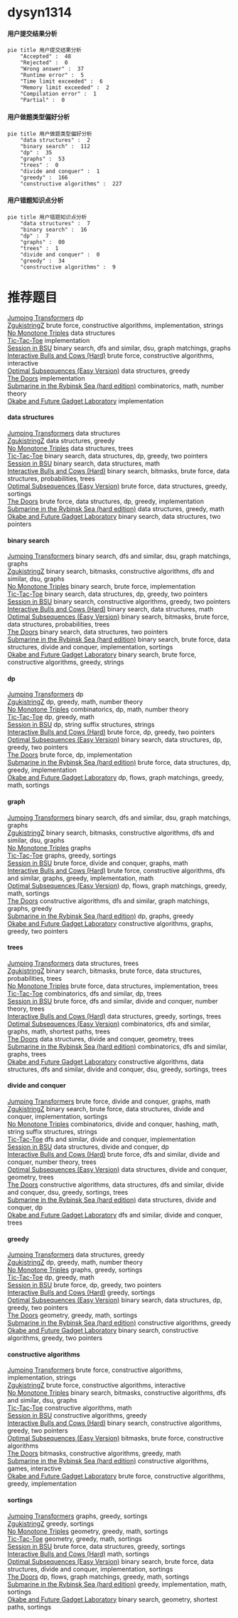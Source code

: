 # dysyn1314
<!-- tabs:start -->
#### **用户提交结果分析**

```mermaid
pie title 用户提交结果分析
    "Accepted" :  48
    "Rejected" :  0
    "Wrong answer" :  37
    "Runtime error" :  5
    "Time limit exceeded" :  6
    "Memory limit exceeded" :  2
    "Compilation error" :  1
    "Partial" :  0
```
#### **用户做题类型偏好分析**

```mermaid
pie title 用户做题类型偏好分析
    "data structures" :  2
    "binary search" :  112
    "dp" :  35
    "graphs" :  53
    "trees" :  0
    "divide and conquer" :  1
    "greedy" :  166
    "constructive algorithms" :  227
```
#### **用户错题知识点分析**

```mermaid
pie title 用户错题知识点分析
    "data structures" :  7
    "binary search" :  16
    "dp" :  7
    "graphs" :  00
    "trees" :  1
    "divide and conquer" :  0
    "greedy" :  34
    "constructive algorithms" :  9
```
<!-- tabs:end -->
# 推荐题目
[Jumping Transformers](http://codeforces.com/problemset/problem/1218/C)		dp		  
[ZgukistringZ](http://codeforces.com/problemset/problem/551/B)		brute force,
                        constructive algorithms,
                        implementation,
                        strings		  
[No Monotone Triples](http://codeforces.com/problemset/problem/1332/G)		data structures		  
[Tic-Tac-Toe](http://codeforces.com/problemset/problem/907/B)		implementation		  
[Session in BSU](http://codeforces.com/problemset/problem/1027/F)		binary search,
                        dfs and similar,
                        dsu,
                        graph matchings,
                        graphs		  
[Interactive Bulls and Cows (Hard)](http://codeforces.com/problemset/problem/753/C)		brute force,
                        constructive algorithms,
                        interactive		  
[Optimal Subsequences (Easy Version)](http://codeforces.com/problemset/problem/1227/D1)		data structures,
                        greedy		  
[The Doors](http://codeforces.com/problemset/problem/1143/A)		implementation		  
[Submarine in the Rybinsk Sea (hard edition)](http://codeforces.com/problemset/problem/1195/D2)		combinatorics,
                        math,
                        number theory		  
[Okabe and Future Gadget Laboratory](http://codeforces.com/problemset/problem/821/A)		implementation		  
<!-- tabs:start -->
#### **data structures**
[Jumping Transformers](http://codeforces.com/problemset/problem/1332/G)		data structures		  
[ZgukistringZ](http://codeforces.com/problemset/problem/1227/D1)		data structures,
                        greedy		  
[No Monotone Triples](http://codeforces.com/problemset/problem/1464/F)		data structures,
                        trees		  
[Tic-Tac-Toe](http://codeforces.com/problemset/problem/1492/C)		binary search,
                        data structures,
                        dp,
                        greedy,
                        two pointers		  
[Session in BSU](http://codeforces.com/problemset/problem/1490/G)		binary search,
                        data structures,
                        math		  
[Interactive Bulls and Cows (Hard)](http://codeforces.com/problemset/problem/1479/D)		binary search,
                        bitmasks,
                        brute force,
                        data structures,
                        probabilities,
                        trees		  
[Optimal Subsequences (Easy Version)](http://codeforces.com/problemset/problem/1497/A)		brute force,
                        data structures,
                        greedy,
                        sortings		  
[The Doors](http://codeforces.com/problemset/problem/1491/C)		brute force,
                        data structures,
                        dp,
                        greedy,
                        implementation		  
[Submarine in the Rybinsk Sea (hard edition)](http://codeforces.com/problemset/problem/1492/B)		data structures,
                        greedy,
                        math		  
[Okabe and Future Gadget Laboratory](http://codeforces.com/problemset/problem/1436/E)		binary search,
                        data structures,
                        two pointers		  
#### **binary search**
[Jumping Transformers](http://codeforces.com/problemset/problem/1027/F)		binary search,
                        dfs and similar,
                        dsu,
                        graph matchings,
                        graphs		  
[ZgukistringZ](https://codeforces.com/contest/1362/problem/F)		binary search,
                        bitmasks,
                        constructive algorithms,
                        dfs and similar,
                        dsu,
                        graphs		  
[No Monotone Triples](http://codeforces.com/problemset/problem/911/B)		binary search,
                        brute force,
                        implementation		  
[Tic-Tac-Toe](http://codeforces.com/problemset/problem/1492/C)		binary search,
                        data structures,
                        dp,
                        greedy,
                        two pointers		  
[Session in BSU](http://codeforces.com/problemset/problem/1463/D)		binary search,
                        constructive algorithms,
                        greedy,
                        two pointers		  
[Interactive Bulls and Cows (Hard)](http://codeforces.com/problemset/problem/1490/G)		binary search,
                        data structures,
                        math		  
[Optimal Subsequences (Easy Version)](http://codeforces.com/problemset/problem/1479/D)		binary search,
                        bitmasks,
                        brute force,
                        data structures,
                        probabilities,
                        trees		  
[The Doors](http://codeforces.com/problemset/problem/1436/E)		binary search,
                        data structures,
                        two pointers		  
[Submarine in the Rybinsk Sea (hard edition)](http://codeforces.com/problemset/problem/1461/D)		binary search,
                        brute force,
                        data structures,
                        divide and conquer,
                        implementation,
                        sortings		  
[Okabe and Future Gadget Laboratory](http://codeforces.com/problemset/problem/1493/C)		binary search,
                        brute force,
                        constructive algorithms,
                        greedy,
                        strings		  
#### **dp**
[Jumping Transformers](http://codeforces.com/problemset/problem/1218/C)		dp		  
[ZgukistringZ](https://codeforces.com/contest/871/problem/A)		dp,
                        greedy,
                        math,
                        number theory		  
[No Monotone Triples](https://codeforces.com/contest/560/problem/E)		combinatorics,
                        dp,
                        math,
                        number theory		  
[Tic-Tac-Toe](http://codeforces.com/problemset/problem/1140/D)		dp,
                        greedy,
                        math		  
[Session in BSU](http://codeforces.com/problemset/problem/906/E)		dp,
                        string suffix structures,
                        strings		  
[Interactive Bulls and Cows (Hard)](http://codeforces.com/problemset/problem/1389/C)		brute force,
                        dp,
                        greedy,
                        two pointers		  
[Optimal Subsequences (Easy Version)](http://codeforces.com/problemset/problem/1492/C)		binary search,
                        data structures,
                        dp,
                        greedy,
                        two pointers		  
[The Doors](https://codeforces.com/contest/1457/problem/C)		brute force,
                        dp,
                        implementation		  
[Submarine in the Rybinsk Sea (hard edition)](http://codeforces.com/problemset/problem/1491/C)		brute force,
                        data structures,
                        dp,
                        greedy,
                        implementation		  
[Okabe and Future Gadget Laboratory](http://codeforces.com/problemset/problem/1437/C)		dp,
                        flows,
                        graph matchings,
                        greedy,
                        math,
                        sortings		  
#### **graph**
[Jumping Transformers](http://codeforces.com/problemset/problem/1027/F)		binary search,
                        dfs and similar,
                        dsu,
                        graph matchings,
                        graphs		  
[ZgukistringZ](https://codeforces.com/contest/1362/problem/F)		binary search,
                        bitmasks,
                        constructive algorithms,
                        dfs and similar,
                        dsu,
                        graphs		  
[No Monotone Triples](https://codeforces.com/contest/1230/problem/F)		graphs		  
[Tic-Tac-Toe](http://codeforces.com/problemset/problem/367/C)		graphs,
                        greedy,
                        sortings		  
[Session in BSU](http://codeforces.com/problemset/problem/1268/D)		brute force,
                        divide and conquer,
                        graphs,
                        math		  
[Interactive Bulls and Cows (Hard)](http://codeforces.com/problemset/problem/1487/C)		brute force,
                        constructive algorithms,
                        dfs and similar,
                        graphs,
                        greedy,
                        implementation,
                        math		  
[Optimal Subsequences (Easy Version)](http://codeforces.com/problemset/problem/1437/C)		dp,
                        flows,
                        graph matchings,
                        greedy,
                        math,
                        sortings		  
[The Doors](http://codeforces.com/problemset/problem/1470/D)		constructive algorithms,
                        dfs and similar,
                        graph matchings,
                        graphs,
                        greedy		  
[Submarine in the Rybinsk Sea (hard edition)](http://codeforces.com/problemset/problem/1476/C)		dp,
                        graphs,
                        greedy		  
[Okabe and Future Gadget Laboratory](http://codeforces.com/problemset/problem/1304/D)		constructive algorithms,
                        graphs,
                        greedy,
                        two pointers		  
#### **trees**
[Jumping Transformers](http://codeforces.com/problemset/problem/1464/F)		data structures,
                        trees		  
[ZgukistringZ](http://codeforces.com/problemset/problem/1479/D)		binary search,
                        bitmasks,
                        brute force,
                        data structures,
                        probabilities,
                        trees		  
[No Monotone Triples](http://codeforces.com/problemset/problem/1511/C)		brute force,
                        data structures,
                        implementation,
                        trees		  
[Tic-Tac-Toe](http://codeforces.com/problemset/problem/1499/F)		combinatorics,
                        dfs and similar,
                        dp,
                        trees		  
[Session in BSU](http://codeforces.com/problemset/problem/1491/E)		brute force,
                        dfs and similar,
                        divide and conquer,
                        number theory,
                        trees		  
[Interactive Bulls and Cows (Hard)](http://codeforces.com/problemset/problem/1466/D)		data structures,
                        greedy,
                        sortings,
                        trees		  
[Optimal Subsequences (Easy Version)](http://codeforces.com/problemset/problem/1495/D)		combinatorics,
                        dfs and similar,
                        graphs,
                        math,
                        shortest paths,
                        trees		  
[The Doors](http://codeforces.com/problemset/problem/1303/G)		data structures,
                        divide and conquer,
                        geometry,
                        trees		  
[Submarine in the Rybinsk Sea (hard edition)](http://codeforces.com/problemset/problem/1454/E)		combinatorics,
                        dfs and similar,
                        graphs,
                        trees		  
[Okabe and Future Gadget Laboratory](http://codeforces.com/problemset/problem/1494/D)		constructive algorithms,
                        data structures,
                        dfs and similar,
                        divide and conquer,
                        dsu,
                        greedy,
                        sortings,
                        trees		  
#### **divide and conquer**
[Jumping Transformers](http://codeforces.com/problemset/problem/1268/D)		brute force,
                        divide and conquer,
                        graphs,
                        math		  
[ZgukistringZ](http://codeforces.com/problemset/problem/1461/D)		binary search,
                        brute force,
                        data structures,
                        divide and conquer,
                        implementation,
                        sortings		  
[No Monotone Triples](http://codeforces.com/problemset/problem/1466/G)		combinatorics,
                        divide and conquer,
                        hashing,
                        math,
                        string suffix structures,
                        strings		  
[Tic-Tac-Toe](http://codeforces.com/problemset/problem/1490/D)		dfs and similar,
                        divide and conquer,
                        implementation		  
[Session in BSU](https://codeforces.com/contest/1483/problem/C)		data structures,
                        divide and conquer,
                        dp		  
[Interactive Bulls and Cows (Hard)](http://codeforces.com/problemset/problem/1491/E)		brute force,
                        dfs and similar,
                        divide and conquer,
                        number theory,
                        trees		  
[Optimal Subsequences (Easy Version)](http://codeforces.com/problemset/problem/1303/G)		data structures,
                        divide and conquer,
                        geometry,
                        trees		  
[The Doors](http://codeforces.com/problemset/problem/1494/D)		constructive algorithms,
                        data structures,
                        dfs and similar,
                        divide and conquer,
                        dsu,
                        greedy,
                        sortings,
                        trees		  
[Submarine in the Rybinsk Sea (hard edition)](http://codeforces.com/problemset/problem/1482/E)		data structures,
                        divide and conquer,
                        dp		  
[Okabe and Future Gadget Laboratory](http://codeforces.com/problemset/problem/566/C)		dfs and similar,
                        divide and conquer,
                        trees		  
#### **greedy**
[Jumping Transformers](http://codeforces.com/problemset/problem/1227/D1)		data structures,
                        greedy		  
[ZgukistringZ](https://codeforces.com/contest/871/problem/A)		dp,
                        greedy,
                        math,
                        number theory		  
[No Monotone Triples](http://codeforces.com/problemset/problem/367/C)		graphs,
                        greedy,
                        sortings		  
[Tic-Tac-Toe](http://codeforces.com/problemset/problem/1140/D)		dp,
                        greedy,
                        math		  
[Session in BSU](http://codeforces.com/problemset/problem/1389/C)		brute force,
                        dp,
                        greedy,
                        two pointers		  
[Interactive Bulls and Cows (Hard)](http://codeforces.com/problemset/problem/1353/B)		greedy,
                        sortings		  
[Optimal Subsequences (Easy Version)](http://codeforces.com/problemset/problem/1492/C)		binary search,
                        data structures,
                        dp,
                        greedy,
                        two pointers		  
[The Doors](https://codeforces.com/contest/1496/problem/C)		geometry,
                        greedy,
                        math,
                        sortings		  
[Submarine in the Rybinsk Sea (hard edition)](http://codeforces.com/problemset/problem/1493/A)		constructive algorithms,
                        greedy		  
[Okabe and Future Gadget Laboratory](http://codeforces.com/problemset/problem/1463/D)		binary search,
                        constructive algorithms,
                        greedy,
                        two pointers		  
#### **constructive algorithms**
[Jumping Transformers](http://codeforces.com/problemset/problem/551/B)		brute force,
                        constructive algorithms,
                        implementation,
                        strings		  
[ZgukistringZ](http://codeforces.com/problemset/problem/753/C)		brute force,
                        constructive algorithms,
                        interactive		  
[No Monotone Triples](https://codeforces.com/contest/1362/problem/F)		binary search,
                        bitmasks,
                        constructive algorithms,
                        dfs and similar,
                        dsu,
                        graphs		  
[Tic-Tac-Toe](http://codeforces.com/problemset/problem/1136/B)		constructive algorithms,
                        math		  
[Session in BSU](http://codeforces.com/problemset/problem/1493/A)		constructive algorithms,
                        greedy		  
[Interactive Bulls and Cows (Hard)](http://codeforces.com/problemset/problem/1463/D)		binary search,
                        constructive algorithms,
                        greedy,
                        two pointers		  
[Optimal Subsequences (Easy Version)](https://codeforces.com/contest/1456/problem/B)		bitmasks,
                        brute force,
                        constructive algorithms		  
[The Doors](http://codeforces.com/problemset/problem/1492/D)		bitmasks,
                        constructive algorithms,
                        greedy,
                        math		  
[Submarine in the Rybinsk Sea (hard edition)](https://codeforces.com/contest/1504/problem/D)		constructive algorithms,
                        games,
                        interactive		  
[Okabe and Future Gadget Laboratory](https://codeforces.com/contest/1483/problem/A)		brute force,
                        constructive algorithms,
                        greedy,
                        implementation		  
#### **sortings**
[Jumping Transformers](http://codeforces.com/problemset/problem/367/C)		graphs,
                        greedy,
                        sortings		  
[ZgukistringZ](http://codeforces.com/problemset/problem/1353/B)		greedy,
                        sortings		  
[No Monotone Triples](https://codeforces.com/contest/1496/problem/C)		geometry,
                        greedy,
                        math,
                        sortings		  
[Tic-Tac-Toe](http://codeforces.com/problemset/problem/1495/A)		geometry,
                        greedy,
                        math,
                        sortings		  
[Session in BSU](http://codeforces.com/problemset/problem/1497/A)		brute force,
                        data structures,
                        greedy,
                        sortings		  
[Interactive Bulls and Cows (Hard)](http://codeforces.com/problemset/problem/1427/A)		math,
                        sortings		  
[Optimal Subsequences (Easy Version)](http://codeforces.com/problemset/problem/1461/D)		binary search,
                        brute force,
                        data structures,
                        divide and conquer,
                        implementation,
                        sortings		  
[The Doors](http://codeforces.com/problemset/problem/1437/C)		dp,
                        flows,
                        graph matchings,
                        greedy,
                        math,
                        sortings		  
[Submarine in the Rybinsk Sea (hard edition)](http://codeforces.com/problemset/problem/1473/A)		greedy,
                        implementation,
                        math,
                        sortings		  
[Okabe and Future Gadget Laboratory](http://codeforces.com/problemset/problem/1486/B)		binary search,
                        geometry,
                        shortest paths,
                        sortings		  
<!-- tabs:end -->
